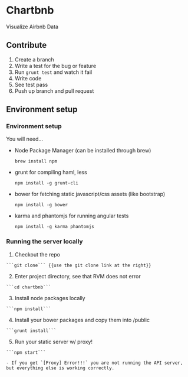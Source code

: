 # Chartbnb
Visualize Airbnb Data

## Contribute

  1. Create a branch
  2. Write a test for the bug or feature
  3. Run ```grunt test``` and watch it fail
  4. Write code
  5. See test pass
  6. Push up branch and pull request

## Environment setup

### Environment setup
You will need...

  * Node Package Manager (can be installed through brew)

    ```brew install npm```

  * grunt for compiling haml, less

    ```npm install -g grunt-cli```

  * bower for fetching static javascript/css assets (like bootstrap)

    ```npm install -g bower```

  * karma and phantomjs for running angular tests

    ```npm install -g karma phantomjs```

### Running the server locally

  1. Checkout the repo

    ```git clone``` {{use the git clone link at the right}}
  2. Enter project directory, see that RVM does not error

    ```cd chartbnb```
  3. Install node packages locally

    ```npm install```
  4. Install your bower packages and copy them into /public

    ```grunt install```
  5. Run your static server w/ proxy!

    ```npm start```
    
    - If you get `[Proxy] Error!!!` you are not running the API server, but everything else is working correctly.

